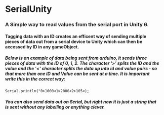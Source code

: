 # SerialUnity 
### A Simple way to read values from the serial port in Unity 6.
#### Tagging data with an ID creates an efficent way of sending multiple pieces of data out from a serial device to Unity which can then be accessed by ID in any gameObject. 

##### Below is an example of data being sent from arduino, it sends three pieces of data with the ID of 0, 1, 2. The character '>' splits the ID and the value and the '<' character splits the data up into id and value pairs - so that more than one ID and Value can be sent at a time. It is important write this in the correct way:
```Arduino
Serial.println("0>1000<1>2000<2>105<);
```
##### You can also send data out on Serial, but right now it is just a string that is sent without any labelling or anything clever. 


